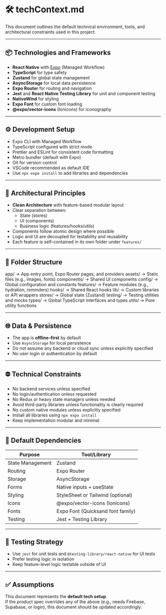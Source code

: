 # 🛠 techContext.md

This document outlines the default technical environment, tools, and architectural constraints used in this project.

---

## 📦 Technologies and Frameworks

- **React Native** with [Expo](https://expo.dev/) (Managed Workflow)
- **TypeScript** for type safety
- **Zustand** for global state management
- **AsyncStorage** for local data persistence
- **Expo Router** for routing and navigation
- **Jest** and **React Native Testing Library** for unit and component testing
- **NativeWind** for styling
- **Expo Font** for custom font loading
- **@expo/vector-icons** (Ionicons) for iconography

---

## ⚙️ Development Setup

- Expo CLI with Managed Workflow
- TypeScript configured with strict mode
- Prettier and ESLint for consistent code formatting
- Metro bundler (default with Expo)
- Git for version control
- VSCode recommended as default IDE
- Use `npx expo install` to add libraries and dependencies

---

## 🧱 Architectural Principles

- **Clean Architecture** with feature-based modular layout
- Clear separation between:
  - State (stores)
  - UI (components)
  - Business logic (features/hooks/utils)
- Components follow atomic design where possible
- Logic and UI are decoupled for testability and reusability
- Each feature is self-contained in its own folder under `features/`

---

## 📂 Folder Structure

app/ → App entry point, Expo Router pages, and providers
assets/ → Static files (e.g., images, fonts)
components/ → Shared UI components
config/ → Global configuration and constants
features/ → Feature modules (e.g., hydration, reminders)
hooks/ → Shared React hooks
lib/ → Custom libraries or API wrappers
stores/ → Global state (Zustand)
testing/ → Testing utilities and mocks
types/ → Global TypeScript interfaces and types
utils/ → Pure utility functions

---

## 🌐 Data & Persistence

- The app is **offline-first** by default
- Use `AsyncStorage` for local persistence
- Do not assume any backend or cloud sync unless explicitly specified
- No user login or authentication by default

---

## ⛔ Technical Constraints

- No backend services unless specified
- No login/authentication unless requested
- No Redux or heavy state managers unless needed
- Avoid third-party libraries unless functionality is clearly required
- No custom native modules unless explicitly specified
- Install all libraries using `npx expo install`
- Keep implementation modular and minimal

---

## 📎 Default Dependencies

| Purpose          | Tool/Library                      |
| ---------------- | --------------------------------- |
| State Management | Zustand                           |
| Routing          | Expo Router                       |
| Storage          | AsyncStorage                      |
| Forms            | Native inputs + useState          |
| Styling          | StyleSheet or Tailwind (optional) |
| Icons            | @expo/vector-icons (Ionicons)     |
| Fonts            | Expo Font (Quicksand font family) |
| Testing          | Jest + Testing Library            |

---

## 🧪 Testing Strategy

- Use `jest` for unit tests and `@testing-library/react-native` for UI tests
- Prefer testing logic in isolation
- Keep feature-level logic testable outside of UI

---

## ✅ Assumptions

This document represents the **default tech setup**.  
If the product spec overrides any of the above (e.g., needs Firebase, Supabase, or login), this document should be updated accordingly.
